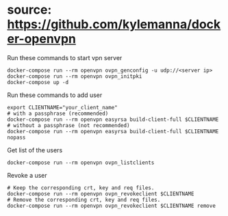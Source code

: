 # source: https://github.com/kylemanna/docker-openvpn

Run these commands to start vpn server
```
docker-compose run --rm openvpn ovpn_genconfig -u udp://<server ip>
docker-compose run --rm openvpn ovpn_initpki
docker-compose up -d
```

Run these commands to add user 
```
export CLIENTNAME="your_client_name"
# with a passphrase (recommended)
docker-compose run --rm openvpn easyrsa build-client-full $CLIENTNAME
# without a passphrase (not recommended)
docker-compose run --rm openvpn easyrsa build-client-full $CLIENTNAME nopass
```

Get list of the users

```
docker-compose run --rm openvpn ovpn_listclients
```


Revoke a user

```
# Keep the corresponding crt, key and req files.
docker-compose run --rm openvpn ovpn_revokeclient $CLIENTNAME
# Remove the corresponding crt, key and req files.
docker-compose run --rm openvpn ovpn_revokeclient $CLIENTNAME remove
```
